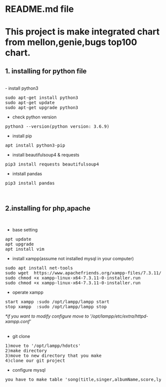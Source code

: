 # README.md file

<h1>This project is make integrated chart from mellon,genie,bugs top100 chart.</h1>

<h2>1. installing for python file</h2>
<br/>
- install python3 

<pre>
sudo apt-get install python3
sudo apt-get update
sudo apt-get upgrade python3
</pre>
- check python version
<pre>
python3 --version(python version: 3.6.9)
</pre>
- install pip
<pre>
apt install python3-pip
</pre>
- install beautifulsoup4 & requests
<pre>
pip3 install requests beautifulsoup4
</pre>
- intstall pandas
<pre>
pip3 install pandas
</pre>

<br/>

<h2>
2.installing for php,apache</h2>
<br/>

- base setting
<pre>
apt update
apt upgrade
apt install vim
</pre>

- install xampp(assume not installed mysql in your computer)
<pre>
sudo apt install net-tools
sudo wget  https://www.apachefriends.org/xampp-files/7.3.11/xampp-linux-x64-7.3.11-0-installer.run
sudo chmod +x xampp-linux-x64-7.3.11-0-installer.run
sudo chmod +x xampp-linux-x64-7.3.11-0-installer.run
</pre>

- operate xampp
<pre>
start xampp :sudo /opt/lampp/lampp start
stop xampp  :sudo /opt/lampp/lampp stop
</pre>

<i>
*if you want to modify configure move to '/opt/lampp/etc/extra/httpd-xampp.conf'</i>
<br/><br/>

- git clone
<pre>
1)move to '/opt/lampp/hdotcs'
2)make directory 
3)move to new directory that you make
4)clone our git project
</pre>
- configure mysql
<pre>
you have to make table 'song(title,singer,albumName,score,lyrics,youtube)'</pre>

